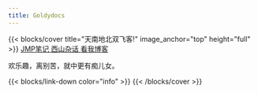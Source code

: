 ```yaml
---
title: Goldydocs
---
```


{{< blocks/cover title="天南地北双飞客!" image_anchor="top" height="full" >}}
<a class="btn btn-lg btn-primary me-3 mb-4" href="/docs/">
  JMP笔记 <i class="fas fa-arrow-alt-circle-right ms-2"></i>
</a>
<a class="btn btn-lg btn-secondary me-3 mb-4" href="/joy/">
  西山杂话 <i class="fa fa-coffee ms-2 "></i>
</a>
<a class="btn btn-lg btn-primary me-3 mb-4" href="/blog/">
  看我博客 <i class="fas fa-arrow-alt-circle-right ms-2"></i>
</a>
<p class="lead mt-5">欢乐趣，离别苦，就中更有痴儿女。</p>
{{< blocks/link-down color="info" >}}
{{< /blocks/cover >}}

<!--
{{% blocks/lead color="primary" %}}
Goldydocs provides a single web UI providing visibility into porridge
temperature, chair size, and bed softness metrics! You can even find out who's
been eating **your** porridge.

(Sadly, Goldydocs isn't a real project, but you can use this site as an example
to create your own real websites with [Docsy](https://docsy.dev))
{{% /blocks/lead %}}


{{% blocks/section color="dark" type="row" %}}
{{% blocks/feature icon="fa-lightbulb" title="New chair metrics!" %}}
The Goldydocs UI now shows chair size metrics by default.

Please follow this space for updates!
{{% /blocks/feature %}}


{{% blocks/feature icon="fab fa-github" title="Contributions welcome!" url="https://github.com/google/docsy-example" %}}
We do a [Pull Request](https://github.com/google/docsy-example/pulls) contributions workflow on **GitHub**. New users are always welcome!
{{% /blocks/feature %}}


{{% blocks/feature icon="fab fa-twitter" title="Follow us on Twitter!" url="https://twitter.com/docsydocs" %}}
For announcement of latest features etc.
{{% /blocks/feature %}}


{{% /blocks/section %}}


{{% blocks/section %}}
This is the second section
{.h1 .text-center}
{{% /blocks/section %}}


{{% blocks/section type="row" %}}

{{% blocks/feature icon="fab fa-app-store-ios" title="Download **from AppStore**" %}}
Get the Goldydocs app!
{{% /blocks/feature %}}

{{% blocks/feature icon="fab fa-github" title="Contributions welcome!"
    url="https://github.com/google/docsy-example" %}}
We do a [Pull Request](https://github.com/google/docsy-example/pulls)
contributions workflow on **GitHub**. New users are always welcome!
{{% /blocks/feature %}}

{{% blocks/feature icon="fab fa-twitter" title="Follow us on Twitter!"
    url="https://twitter.com/GoHugoIO" %}}
For announcement of latest features etc.
{{% /blocks/feature %}}

{{% /blocks/section %}}


{{% blocks/section %}}
This is the another section
{.h1 .text-center}
{{% /blocks/section %}}
-->